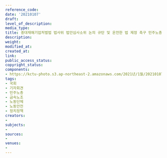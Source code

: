 ```yaml
---
reference_code: 
date: '20210107'
draft: 
level_of_description: 
media_type: 
title: 중대재해기업처벌법 법사위 법안심사소위 논의 규탄 및 온전한 법 제정 촉구 민주노총 긴급 기자회견
description: 
weight: 
modified_at: 
created_at: 
link: 
public_access_status: 
copyright_status: 
components:
- https://kctu-photo.s3.ap-northeast-2.amazonaws.com/2021년/1월/20210107-중대재해기업처벌법+법사위+법안심사소위+논의+규탄+및+온전한+법+제정+촉구+민주노총+긴급+기자회견_국회_기자회견_민주노총_금속노조_노동단체_노동안전_정치정책/_1DX7159.jpg
tags:
- 국회
- 기자회견
- 민주노총
- 금속노조
- 노동단체
- 노동안전
- 정치정책
creators:
- 
subjects:
- 
sources:
- 
venues:
- 
---
```

